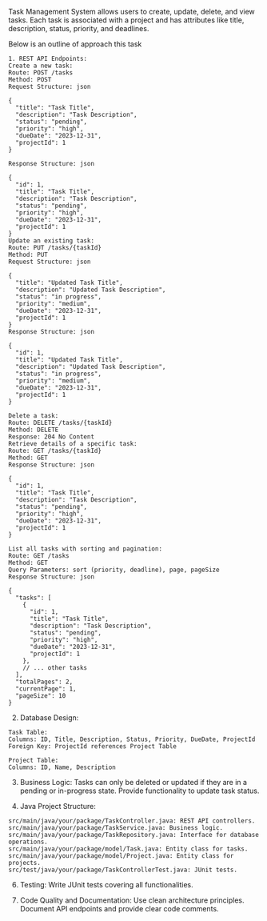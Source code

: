 Task Management System allows users to create, update, delete, and view tasks. Each task is associated
with a project and has attributes like title, description, status, priority, and deadlines.

Below is an outline of approach this task

```
1. REST API Endpoints:
Create a new task:
Route: POST /tasks
Method: POST
Request Structure: json

{
  "title": "Task Title",
  "description": "Task Description",
  "status": "pending",
  "priority": "high",
  "dueDate": "2023-12-31",
  "projectId": 1
}

Response Structure: json

{
  "id": 1,
  "title": "Task Title",
  "description": "Task Description",
  "status": "pending",
  "priority": "high",
  "dueDate": "2023-12-31",
  "projectId": 1
}
Update an existing task:
Route: PUT /tasks/{taskId}
Method: PUT
Request Structure: json

{
  "title": "Updated Task Title",
  "description": "Updated Task Description",
  "status": "in progress",
  "priority": "medium",
  "dueDate": "2023-12-31",
  "projectId": 1
}
Response Structure: json

{
  "id": 1,
  "title": "Updated Task Title",
  "description": "Updated Task Description",
  "status": "in progress",
  "priority": "medium",
  "dueDate": "2023-12-31",
  "projectId": 1
}

Delete a task:
Route: DELETE /tasks/{taskId}
Method: DELETE
Response: 204 No Content
Retrieve details of a specific task:
Route: GET /tasks/{taskId}
Method: GET
Response Structure: json

{
  "id": 1,
  "title": "Task Title",
  "description": "Task Description",
  "status": "pending",
  "priority": "high",
  "dueDate": "2023-12-31",
  "projectId": 1
}

List all tasks with sorting and pagination:
Route: GET /tasks
Method: GET
Query Parameters: sort (priority, deadline), page, pageSize
Response Structure: json

{
  "tasks": [
    {
      "id": 1,
      "title": "Task Title",
      "description": "Task Description",
      "status": "pending",
      "priority": "high",
      "dueDate": "2023-12-31",
      "projectId": 1
    },
    // ... other tasks
  ],
  "totalPages": 2,
  "currentPage": 1,
  "pageSize": 10
}

```

2. Database Design:
```
Task Table:
Columns: ID, Title, Description, Status, Priority, DueDate, ProjectId
Foreign Key: ProjectId references Project Table

Project Table:
Columns: ID, Name, Description
```
3. Business Logic:
Tasks can only be deleted or updated if they are in a pending or in-progress state.
Provide functionality to update task status.

4. Java Project Structure:
```
src/main/java/your/package/TaskController.java: REST API controllers.
src/main/java/your/package/TaskService.java: Business logic.
src/main/java/your/package/TaskRepository.java: Interface for database operations.
src/main/java/your/package/model/Task.java: Entity class for tasks.
src/main/java/your/package/model/Project.java: Entity class for projects.
src/test/java/your/package/TaskControllerTest.java: JUnit tests.
```
6. Testing:
Write JUnit tests covering all functionalities.

7. Code Quality and Documentation:
Use clean architecture principles.
Document API endpoints and provide clear code comments.
